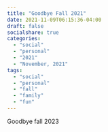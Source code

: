 ```yaml
---
title: "Goodbye Fall 2021"
date: 2021-11-09T06:15:36-04:00
draft: false
socialshare: true
categories:
  - "social"
  - "personal"
  - "2021"
  - "November, 2021"
tags:
  - "social"
  - "personal"
  - "fall"
  - "family"
  - "fun"
---
```



Goodbye fall 2023 
